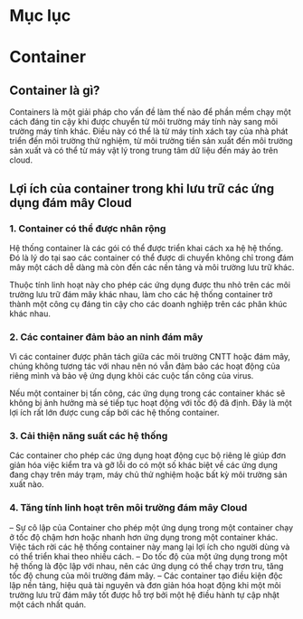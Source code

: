 # Mục lục
# Container
## Container là gì?
Containers là một giải pháp cho vấn đề làm thế nào để phần mềm chạy một cách đáng tin cậy khi được chuyển từ môi trường máy tính này sang môi trường máy tính khác. Điều này có thể là từ máy tính xách tay của nhà phát triển đến môi trường thử nghiệm, từ môi trường tiền sản xuất đến môi trường sản xuất và có thể từ máy vật lý trong trung tâm dữ liệu đến máy ảo trên cloud.

## Lợi ích của container trong khi lưu trữ các ứng dụng đám mây Cloud
### 1. Container có thể được nhân rộng
Hệ thống container là các gói có thể được triển khai cách xa hệ hệ thống. Đó là lý do tại sao các container có thể được di chuyển không chỉ trong đám mây một cách dễ dàng mà còn đến các nền tảng và môi trường lưu trữ khác.

Thuộc tính linh hoạt này cho phép các ứng dụng được thu nhỏ trên các môi trường lưu trữ đám mây khác nhau, làm cho các hệ thống container trở thành một công cụ đáng tin cậy cho các doanh nghiệp trên các phân khúc khác nhau.

### 2. Các container đảm bảo an ninh đám mây
Vì các container được phân tách giữa các môi trường CNTT hoặc đám mây, chúng không tương tác với nhau nên nó vẫn đảm bảo các hoạt động của riêng mình và bảo vệ ứng dụng khỏi các cuộc tấn công của virus.

Nếu một container bị tấn công, các ứng dụng trong các container khác sẽ không bị ảnh hưởng mà sé tiếp tục hoạt động với tốc độ đã định. Đây là một lợi ích rất lớn được cung cấp bởi các hệ thống container.

### 3. Cải thiện năng suất các hệ thống
Các container cho phép các ứng dụng hoạt động cục bộ riêng lẻ giúp đơn giản hóa việc kiểm tra và gỡ lỗi do có một số khác biệt về các ứng dụng đang chạy trên máy trạm, máy chủ thử nghiệm hoặc bất kỳ môi trường sản xuất nào.

### 4. Tăng tính linh hoạt trên môi trường đám mây Cloud 
– Sự cô lập của Container cho phép một ứng dụng trong một container chạy ở tốc độ chậm hơn hoặc nhanh hơn ứng dụng trong một container khác. Việc tách rời các hệ thống container này mang lại lợi ích cho người dùng và có thể triển khai theo nhiều cách.
– Do tốc độ của một ứng dụng trong một hệ thống là độc lập với nhau, nên các ứng dụng có thể chạy trơn tru, tăng tốc độ chung của môi trường đám mây.
–  Các container tạo điều kiện độc lập nền tảng, hiệu quả tài nguyên và đơn giản hóa hoạt động khi một môi trường lưu trữ đám mây tốt được hỗ trợ bởi một hệ điều hành tự cập nhật một cách nhất quán.

